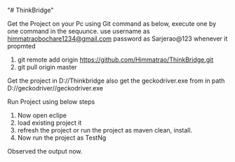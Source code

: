 "# ThinkBridge" 



Get the Project on your Pc using Git command as below, execute one  by one command in the sequunce. use username as himmatraobochare1234@gmail.com password as Sarjerao@123 whenever it propmted

1. git remote add origin https://github.com/Himmatrao/ThinkBridge.git
2. git pull origin master

Get the project in D://Thinkbridge
also get the geckodriver.exe from in path D://geckodriver//geckodriver.exe

Run Project using below steps
1. Now open eclipe 
2. load existing project it
3. refresh the project or run the project as maven clean, install.
4. Now run the project as TestNg


Observed the output now.



